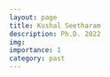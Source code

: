 ```yaml
---
layout: page
title: Kushal Seetharam
description: Ph.D. 2022
img:
importance: 1
category: past
---
```


